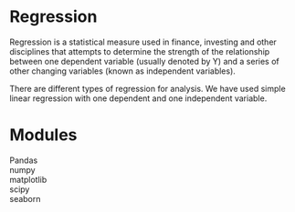 # Regression<br>
Regression is a statistical measure used in finance, investing and other disciplines that attempts to determine the strength of the relationship between one dependent variable (usually denoted by Y) and a series of other changing variables (known as independent variables).

There are different types of regression for analysis. We have used simple linear regression with one dependent and one independent variable.<br>

# Modules

Pandas<br>
numpy<br>
matplotlib<br>
scipy<br>
seaborn<br>
